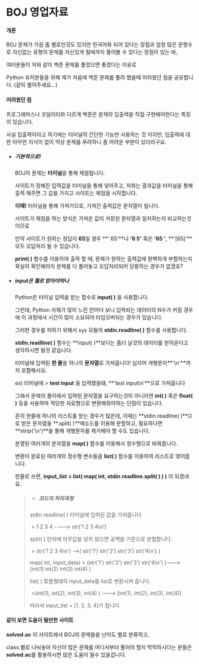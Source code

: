 # BOJ 영업자료

#### 개론

BOJ 문제가 가끔 좀 별로인것도 있지만 한국어화 되어 있다는 장점과 엄청 많은 문항수로 자신없는 유형의 문제를 자신있게 될때까지 풀어볼 수 있다는 장점이 있는 바, 

여러분들이 저와 같이 백준 문제를 풀었으면 좋겠다는 이유로

 Python 유저분들을 위해 제가 처음에 백준 문제를 풀려 했을때 어려웠던 점을 공유합니다.  (같이 풀어주세요...)



#### 어려웠던 점

프로그레머스나 코딜리티와 다르게 백준은 문제의 입출력을 직접 구현해야한다는 특징이 있습니다.

사실 입출력이라고 하기에는 터미널의 간단한 기능만 사용하는 것 이지만, 입출력에 대한 아무런 지식이 없이 막상 문제를 푸려하니 좀 어려운 부분이 있더라구요.



* ##### 기본적으로!

  BOJ의 문제는 **터미널**을 통해 체점됩니다.

  사이트가 정해진 입력값을 터미널을 통해 넣어주고, 저희는 결과값을 터미널을 통해 출력 해주면 그 값을 가지고 사이트는 체점을 시작합니다.

  **이때!**	터미널을 통해 가져가므로, 가져간 출력값은 문자열이 됩니다.

  사이트가 채점을 하는 방식은 가져온 값이 저장된 문자열과 일치하는지 비교하는것이므로

  만약 사이트가 원하는 정답이 **65**일 경우 **' 65'**나 **'6 5'** 혹은 **'65 '**, **'[65]'**모두 오답처리 될 수 있습니다.
  
  **print( )**  함수를 이용하여 출력 할 때, 문제가 원하는 출력값에 완벽하게 부합하는지 확실히 확인해야지 문제를 다 풀어놓고 오답처리되어 당황하는 경우가 없겠죠?



* ##### input은 뭘로 받아야하나

  Python은 터미널 입력을 받는 함수로 **input( )** 을 사용합니다.

  그런데, Python 자체가 많이 느린 언어다 보니 입력되는 데이터의 N수가 커질 경우에 이 과정에서 시간이 많이 소요되어 타임오버되는 경우가 있습니다.

  그러한 경우를 피하기 위해서 sys 모듈의 **stdin.readline( )** 함수를 사용합니다.

  

  **stdin.readline( )** 함수는  **input( )**보다는 좀더 날것의 데이터를 받아온다고 생각하시면 될것 같습니다. 

  터미널에 입력된 **한 줄**을 하나의 **문자열**로 가져옵니다!   심지어 개행문자**'\n'**까지 포함해서요. 

  

  ex)  터미널에 > **test input**  을 입력했을떄,  **'test input\n'**으로 가져옵니다

  

  그래서 문제의 풀이에서 입력된 문자열을 요구하는것이 아니라면 **int( )** 혹은 **float( )** 등을 사용하여 적당한 자료형으로 변환해줘야하는 단점이 있습니다.

  흔히 한줄에 하나의 리스트를 받는 경우가 많은데, 이때는 **stdin.readline( )**으로 받은 문자열을 **.split( )**메소드를 이용해 분할하고, 필요하다면 **strip('\n')**을 통해 개행문자를 제거해야 할 수도 있습니다.
  
  분열된 여러개의 문자열을 **map( )** 함수를 이용해서 정수형으로 바꿔줍니다.
  
  변환이 완료된 여러개의 정수형 변수들을 **list( )** 함수를 이용하여 리스트로 엮어줍니다.
  
  한줄로 쓰면, **input_list = list( map( int, stdin.readline.split( ) ) )** 이 되겠네요.
  
  
  
  > * ##### 코드의 처리과정
  >
  > stdin.readline( )  터미널에 입력된 값을 가져옵니다
  >
  > ​											  > 1 2 3 4 ----> str('1 2 3 4\n')
  >
  > split( ) 인자에 아무값을 넣지 않으면 공백을 기준으로 분할합니다.								
  >
  > ​											  > str('1 2 3 4\n') -->( str('1') str('2') str('3') str('4\n') )
  >
  > map( int, input_data)		> (str('1') str('2') str('3') str('4\n') )---> (int(1) int(2) int(3) int(4) )
  >
  > list( )  튜플형태의 input_data를 list로 변환시켜 줍니다.
  >
  > ​											 >(int(1), int(2), int(3), int(4) )	--->	[int(1), int(2), int(3), int(4)]
  >
  > 따라서 input_list = [1, 2, 3, 4]가 됩니다.



#### 같이 보면 도움이 될만한 사이트

**solved.ac** 이 사이트에서 BOJ의 문제들을 난이도 별로 분류하고,

class 별로 나눠놓아 자신이 많은 문제를 어디서부터 풀어야 할지 막막하시다는 분들은 **solved.ac**를 활용하시면 많은 도움이 될수 있을겁니다.